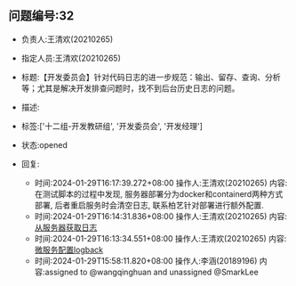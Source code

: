 ## 问题编号:32
- 负责人:王清欢(20210265)
- 指定人员:王清欢(20210265)
- 标题:【开发委员会】针对代码日志的进一步规范：输出、留存、查询、分析等；尤其是解决开发排查问题时，找不到后台历史日志的问题。
- 描述:


- 标签:['十二组-开发教研组', '开发委员会', '开发经理']
- 状态:opened
- 回复:
    - 时间:2024-01-29T16:17:39.272+08:00
      操作人:王清欢(20210265)
      内容:在测试脚本的过程中发现, 服务器部署分为docker和containerd两种方式部署, 后者重启服务时会清空日志, 联系柏艺针对部署进行额外配置.
    - 时间:2024-01-29T16:14:31.836+08:00
      操作人:王清欢(20210265)
      内容:[从服务器获取日志](https://docs2.lubanlou.com/web/#/p/ceb2e3fa7fa91e47acfb4d0312d34159)
    - 时间:2024-01-29T16:13:34.551+08:00
      操作人:王清欢(20210265)
      内容:[微服务配置logback](https://docs2.lubanlou.com/web/#/p/2d8398dd6dd7291c9c1b2a1c9e058a0c)
    - 时间:2024-01-29T15:58:11.820+08:00
      操作人:李涵(20189196)
      内容:assigned to @wangqinghuan and unassigned @SmarkLee